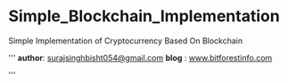 # Simple_Blockchain_Implementation
Simple Implementation of Cryptocurrency Based On Blockchain

'''
__author__: surajsinghbisht054@gmail.com
__blog__ : www.bitforestinfo.com

'''
